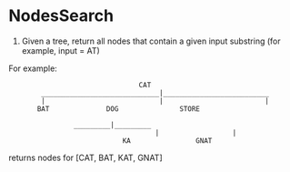 NodesSearch
===========

1) Given a tree, return all nodes that contain a given input substring (for example, input = AT)

For example:

		                        	CAT
		    _____________________________|__________________________
		    |                            |                         |
		   BAT				DOG		          STORE
                    
					_________|_________                                       
                                        |                  |
		                        KA                GNAT


returns nodes for [CAT, BAT, KAT, GNAT]

